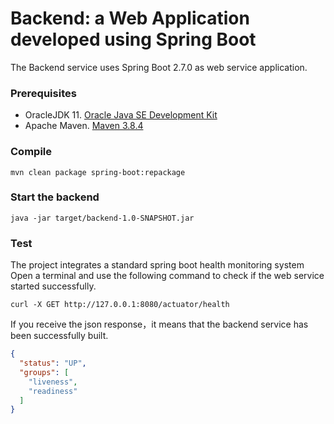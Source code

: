 # Backend: a Web Application developed using Spring Boot

The Backend service uses Spring Boot 2.7.0 as web service application. 

### Prerequisites
* OracleJDK 11. [Oracle Java SE Development Kit](https://www.oracle.com/java/technologies/downloads/)
* Apache Maven. [Maven 3.8.4](http://archive.apache.org/dist/maven/maven-3/3.8.4/)

### Compile
``` shell
mvn clean package spring-boot:repackage
```

### Start the backend
``` shell
java -jar target/backend-1.0-SNAPSHOT.jar 
```

### Test
The project integrates a standard spring boot health monitoring system<br>
Open a terminal and use the following command to check if the web service started successfully.
``` shell
curl -X GET http://127.0.0.1:8080/actuator/health
```
If you receive the json response，it means that the backend service has been successfully built.
``` json
{
  "status": "UP",
  "groups": [
    "liveness",
    "readiness"
  ]
}
```
